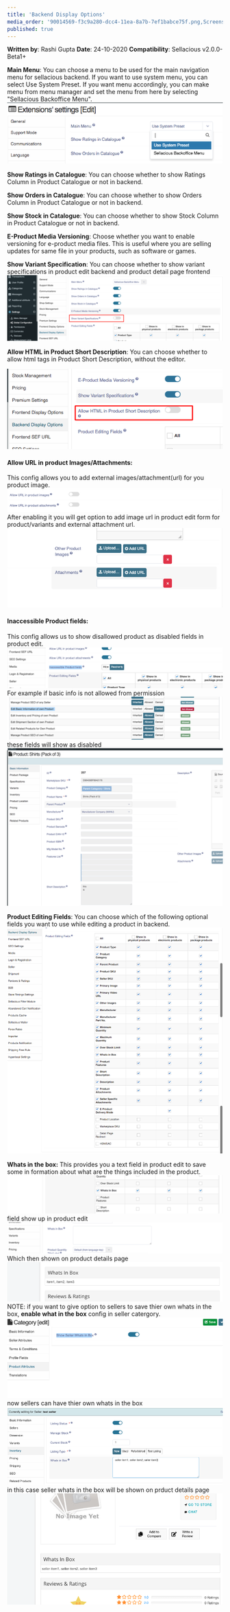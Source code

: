 ```yaml
---
title: 'Backend Display Options'
media_order: '90014569-f3c9a280-dcc4-11ea-8a7b-7ef1babce75f.png,Screenshot (10).png,2020-10-29-09-57-localhost.png,Screen Shot 2020-10-29 at 12.13.50 PM.png,Screenshot 2021-02-13 at 12.19.15 PM.png,Screenshot 2021-02-13 at 12.22.22 PM.png,Screenshot 2021-02-25 at 7.12.04 PM.png,test.png,test1.png,Screenshot 2021-02-25 at 7.27.38 PM.png,Screenshot 2021-02-25 at 7.32.07 PM.png,Screenshot 2021-02-25 at 7.34.57 PM.png,Screenshot 2021-02-25 at 7.37.30 PM.png,Screenshot 2021-02-25 at 7.39.36 PM.png,Screenshot 2021-02-25 at 7.42.28 PM.png'
published: true
---
```


**Written by**: Rashi Gupta
**Date**: 24-10-2020
**Compatibility**: Sellacious v2.0.0-Beta1+

**Main Menu**: You can choose a menu to be used for the main navigation menu for sellacious backend. If you want to use system menu, you can select Use System Preset. If you want menu accordingly, you can make menu from menu manager and set the menu from here by selecting "Sellacious Backoffice Menu".
![](Screen%20Shot%202020-10-29%20at%2012.13.50%20PM.png)

**Show Ratings in Catalogue**: You can choose whether to show Ratings Column in Product Catalogue or not in backend.

**Show Orders in Catalogue**: You can choose whether to show Orders Column in Product Catalogue or not in backend.

**Show Stock in Catalogue**: You can choose whether to show Stock Column in Product Catalogue or not in backend.

**E-Product Media Versioning**: Choose whether you want to enable versioning for e-product media files. This is useful where you are selling updates for same file in your products, such as software or games.

**Show Variant Specification**: You can choose whether to show variant specifications in product edit backend and product detail page frontend
![](90014569-f3c9a280-dcc4-11ea-8a7b-7ef1babce75f.png)

**Allow HTML in Product Short Description**: You can choose whether to allow html tags in Product Short Description, without the editor.

![](Screenshot%20%2810%29.png)

#### **Allow URL in product Images/Attachments:**
This config allows you to add external images/attachment(url) for you product image.
![](Screenshot%202021-02-13%20at%2012.19.15%20PM.png)
After enabling it you will get option to add image url in product edit form for product/variants and external attachment url.
![](Screenshot%202021-02-13%20at%2012.22.22%20PM.png)

#### Inaccessible Product fields:

This config allows us to show disallowed product as disabled fields in product edit.
![](Screenshot%202021-02-25%20at%207.12.04%20PM.png)
For example if basic info is not allowed from permission
![](test.png)
these fields will show as disabled
![](test1.png)

**Product Editing Fields**: You can choose which of the following optional fields you want to use while editing a product in backend.
![](2020-10-29-09-57-localhost.png)

**Whats in the box:**
This provides you a text field in product edit to save some in formation about what are the things included in the product.
![](Screenshot%202021-02-25%20at%207.27.38%20PM.png)
field show up in product edit 
![](Screenshot%202021-02-25%20at%207.32.07%20PM.png)
Which then shown on product details page
![](Screenshot%202021-02-25%20at%207.34.57%20PM.png)
NOTE: if you want to give option to sellers to save thier own whats in the box, **enable what in the box** config in seller catergory.
![](Screenshot%202021-02-25%20at%207.37.30%20PM.png)
now sellers can have thier own whats in the box
![](Screenshot%202021-02-25%20at%207.39.36%20PM.png)
in this case seller whats in the box will be shown on prduct details page
![](Screenshot%202021-02-25%20at%207.42.28%20PM.png)


